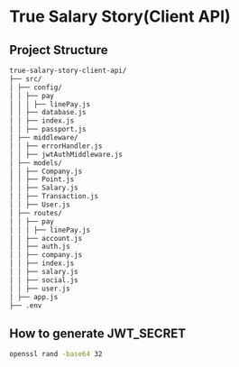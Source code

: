 # True Salary Story(Client API)

## Project Structure

```markdown
true-salary-story-client-api/
├── src/
│ ├── config/
│ │ ├── pay
│ │ │ ├── linePay.js
│ │ ├── database.js
│ │ ├── index.js
│ │ ├── passport.js
│ ├── middleware/
│ │ ├── errorHandler.js
│ │ ├── jwtAuthMiddleware.js
│ ├── models/
│ │ ├── Company.js
│ │ ├── Point.js
│ │ ├── Salary.js
│ │ ├── Transaction.js
│ │ ├── User.js
│ ├── routes/
│ │ ├── pay
│ │ │ ├── linePay.js
│ │ ├── account.js
│ │ ├── auth.js
│ │ ├── company.js
│ │ ├── index.js
│ │ ├── salary.js
│ │ ├── social.js
│ │ ├── user.js
│ ├── app.js
├── .env
```

## How to generate JWT_SECRET

```bash
openssl rand -base64 32
```
